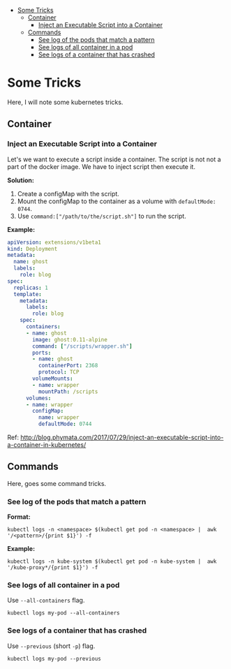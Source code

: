 
<!-- @import "[TOC]" {cmd="toc" depthFrom=1 depthTo=6 orderedList=false} -->

<!-- code_chunk_output -->

- [Some Tricks](#some-tricks)
  - [Container](#container)
    - [Inject an Executable Script into a Container](#inject-an-executable-script-into-a-container)
  - [Commands](#commands)
    - [See log of the pods that match a pattern](#see-log-of-the-pods-that-match-a-pattern)
    - [See logs of all container in a pod](#see-logs-of-all-container-in-a-pod)
    - [See logs of a container that has crashed](#see-logs-of-a-container-that-has-crashed)

<!-- /code_chunk_output -->


# Some Tricks

Here, I will note some kubernetes tricks.

## Container

### Inject an Executable Script into a Container

Let's we want to execute a script inside a container. The script is not not a part of the docker image. We have to inject script then execute it.

**Solution:**

1. Create a configMap with the script.
2. Mount the configMap to the container as a volume with `defaultMode: 0744`.
3. Use `command:["/path/to/the/script.sh"]` to run the script.

**Example:**

```yaml
apiVersion: extensions/v1beta1
kind: Deployment
metadata:
  name: ghost
  labels:
    role: blog
spec:
  replicas: 1
  template:
    metadata:
      labels:
        role: blog
    spec:
      containers:
      - name: ghost
        image: ghost:0.11-alpine
        command: ["/scripts/wrapper.sh"]
        ports:
        - name: ghost
          containerPort: 2368
          protocol: TCP
        volumeMounts:
        - name: wrapper
          mountPath: /scripts
      volumes:
      - name: wrapper
        configMap:
          name: wrapper
          defaultMode: 0744
```

Ref: http://blog.phymata.com/2017/07/29/inject-an-executable-script-into-a-container-in-kubernetes/

## Commands

Here, goes some command tricks.

### See log of the pods that match a pattern

**Format:**

```console
kubectl logs -n <namespace> $(kubectl get pod -n <namespace> |  awk '/<pattern>/{print $1}') -f
```

**Example:**

```console
kubectl logs -n kube-system $(kubectl get pod -n kube-system |  awk '/kube-proxy*/{print $1}') -f
```

### See logs of all container in a pod

Use `--all-containers` flag.

```console
kubectl logs my-pod --all-containers
```

### See logs of a container that has crashed

Use `--previous` (short `-p`) flag.

```console
kubectl logs my-pod --previous
```
